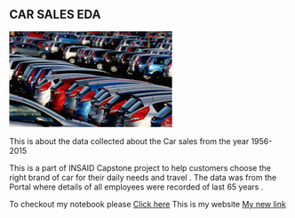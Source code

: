 ## CAR SALES EDA

![enter image description here](https://github.com/sharoond/EDA-CAR-SALES/blob/main/Car-Sales-Representation.jpg?raw=true)


This is about the data collected about the Car sales from the year 1956-2015

This is a part of INSAID Capstone  project to help customers choose the right brand of car for their daily needs and travel  . The data was from the Portal where details of all employees were recorded of last 65 years .


To checkout my notebook please [Click here](https://github.com/sharoond/EDA-CAR-SALES/blob/main/Car-sales-data-sd6436@gmail.com%20-%20Copy.ipynb)
This is my website [My new link](https://www.insaid.co)
